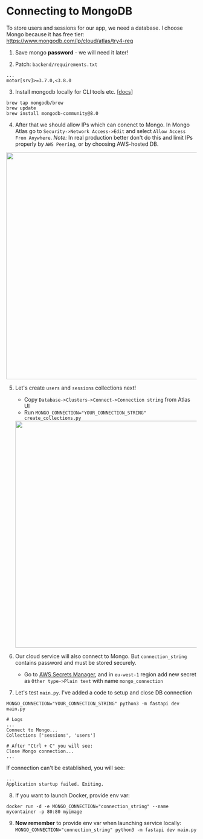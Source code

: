 # Connecting to MongoDB
To store users and sessions for our app, we need a database. I choose Mongo because it has free tier:
https://www.mongodb.com/lp/cloud/atlas/try4-reg

1) Save mongo **password** - we will need it later!

2) Patch: `backend/requirements.txt`
```requirements
...
motor[srv]>=3.7.0,<3.8.0
```

3) Install mongodb locally for CLI tools etc. [[docs]](https://www.mongodb.com/docs/manual/tutorial/install-mongodb-on-os-x/)
```shell
brew tap mongodb/brew
brew update
brew install mongodb-community@8.0
```

4) After that we should allow IPs which can conenct to Mongo. In Mongo Atlas go to `Security->Network Access->Edit` and select `Allow Access From Anywhere`. _Note:_ In real production better don't do this and limit IPs properly by `AWS Peering`, or by choosing AWS-hosted DB.
<img width="600" alt="" src="https://github.com/user-attachments/assets/7228751e-54c0-4169-a267-3b2648dfd345" />

5) Let's create `users` and `sessions` collections next!
   - Copy `Database->Clusters->Connect->Connection string` from Atlas UI
   - Run  `MONGO_CONNECTION="YOUR_CONNECTION_STRING" create_collections.py`
   <img width="600" alt="" src="https://github.com/user-attachments/assets/d0adbfcf-91c5-4c1a-ba62-6ec33961ebf7" />

6) Our cloud service will also connect to Mongo. But `connection_string` contains password and must be stored securely.
   - Go to [AWS Secrets Manager](https://eu-west-1.console.aws.amazon.com/secretsmanager/listsecrets?region=eu-west-1), and in `eu-west-1` region add new secret as `Other type->Plain text` with name `mongo_connection`
7) Let's test `main.py`. I've added a code to setup and close DB connection
```shell
MONGO_CONNECTION="YOUR_CONNECTION_STRING" python3 -m fastapi dev main.py
```
```text
# Logs
...
Connect to Mongo...
Collections ['sessions', 'users']

# After "Ctrl + C" you will see: 
Close Mongo connection...
...
```
If connection can't be established, you will see:
```text
...
Application startup failed. Exiting.
```
8) If you want to launch Docker, provide env var:
```shell
docker run -d -e MONGO_CONNECTION="connection_string" --name mycontainer -p 80:80 myimage
```

9) **Now remember** to provide env var when launching service locally: `MONGO_CONNECTION="connection_string" python3 -m fastapi dev main.py`